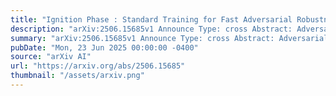 ```yaml
---
title: "Ignition Phase : Standard Training for Fast Adversarial Robustness"
description: "arXiv:2506.15685v1 Announce Type: cross Abstract: Adversarial Training (AT) is a cornerstone defense, but many variants overlook foundational feature representations by primarily focusing on stronger attack generation. We introduce Adversarial Evolution Training (AET), a simple yet powerful framework that strategically prepends an Empirical Risk Minimization (ERM) phase to conventional AT. We hypothesize this initial ERM phase cultivates a favorable feature manifold, enabling more efficient and effective robustness acquisition. Empirically, AET achieves comparable or superior robustness more rapidly, improves clean accuracy, and cuts training costs by 8-25%. Its effectiveness is shown across multiple datasets, architectures, and when augmenting established AT methods. Our findings underscore the impact of feature pre-conditioning via standard training for developing more efficient, principled robust defenses. Code is available in the supplementary material."
summary: "arXiv:2506.15685v1 Announce Type: cross Abstract: Adversarial Training (AT) is a cornerstone defense, but many variants overlook foundational feature representations by primarily focusing on stronger attack generation. We introduce Adversarial Evolution Training (AET), a simple yet powerful framework that strategically prepends an Empirical Risk Minimization (ERM) phase to conventional AT. We hypothesize this initial ERM phase cultivates a favorable feature manifold, enabling more efficient and effective robustness acquisition. Empirically, AET achieves comparable or superior robustness more rapidly, improves clean accuracy, and cuts training costs by 8-25%. Its effectiveness is shown across multiple datasets, architectures, and when augmenting established AT methods. Our findings underscore the impact of feature pre-conditioning via standard training for developing more efficient, principled robust defenses. Code is available in the supplementary material."
pubDate: "Mon, 23 Jun 2025 00:00:00 -0400"
source: "arXiv AI"
url: "https://arxiv.org/abs/2506.15685"
thumbnail: "/assets/arxiv.png"
---
```


